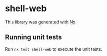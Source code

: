 # shell-web

This library was generated with [Nx](https://nx.dev).

## Running unit tests

Run `nx test shell-web` to execute the unit tests.
